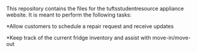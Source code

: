 This repository contains the files for the tuftsstudentresource appliance website. It is meant to perform the following tasks:

  *Allow customers to schedule a repair request and receive updates
  
  *Keep track of the current fridge inventory and assist with move-in/move-out
